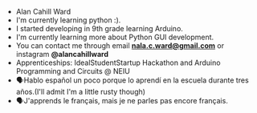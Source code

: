 - Alan Cahill Ward
- I'm currently learning python :).
- I started developing in 9th grade learning Arduino.
- I'm currently learning more about Python GUI development.
- You can contact me through email **nala.c.ward@gmail.com** or instagram **@alancahillward**
- Apprenticeships: IdealStudentStartup Hackathon and Arduino Programming and Circuits @ NEIU
- 🗣Hablo español un poco porque lo aprendí en la escuela durante tres años.(I'll admit I'm a little rusty though)
- 🗣J'apprends le français, mais je ne parles pas encore français.

